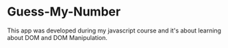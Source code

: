 # Guess-My-Number
This app was developed during my javascript course and it's about learning about DOM and DOM Manipulation.
